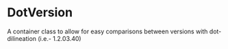 # DotVersion
 A container class to allow for easy comparisons between versions with dot-dilineation (i.e.- 1.2.03.40)
